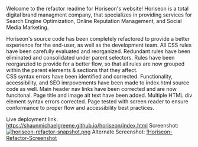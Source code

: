 Welcome to the refactor readme for Horiseon's website! Horiseon is a total digital brand managment company, that specializes in providing services for Search Engine Optimization, Online Reputation Management, and Social Media Marketing. 

Horiseon's source code has been completely refactored to provide a better experience for the end-user, as well as the development team.
All CSS rules have been carefully evaluated and reorganized. Redundant rules have been eliminated and consolidated under parent selectors. 
Rules have been reorganzied to provide for a better flow, so that all rules are now grouped within the parent elements & sections that they affect.  
CSS syntax errors have been identified and corrected. 
Functionality, accessibility, and SEO imrpovements have been made to index.html source code as well. 
Main header nav links have been corrected and are now funcitonal. 
Page title and image alt text have been added. 
Multiple HTML div element syntax errors corrected.
Page tested with screen reader to ensure conformance to proper flow and accessibility best practices.

Live deployment link: https://shaunmichaelgreene.github.io/horiseon/index.html
Screenshot: [![horiseon-refactor-snapshot.png](https://i.postimg.cc/R0rpQJYq/horiseon-refactor-snapshot.png)](https://postimg.cc/RWRTvh4z)
Alternate Screenshot: [!Horiseon-Refactor-Screenshot](./assets/horiseon%20refactor%20snapshot.png?raw=true "Horiseon Refactor Screenshot")